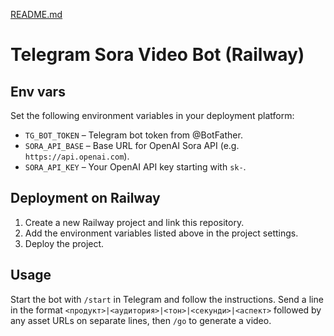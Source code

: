 [README.md](https://github.com/user-attachments/files/23136760/README.md)
# Telegram Sora Video Bot (Railway)

## Env vars

Set the following environment variables in your deployment platform:

- `TG_BOT_TOKEN` – Telegram bot token from @BotFather.
- `SORA_API_BASE` – Base URL for OpenAI Sora API (e.g. `https://api.openai.com`).
- `SORA_API_KEY` – Your OpenAI API key starting with `sk-`.

## Deployment on Railway

1. Create a new Railway project and link this repository.
2. Add the environment variables listed above in the project settings.
3. Deploy the project.

## Usage

Start the bot with `/start` in Telegram and follow the instructions. Send a line in the format
`<продукт>|<аудитория>|<тон>|<секунди>|<аспект>` followed by any asset URLs on separate lines, then `/go` to generate a video.
